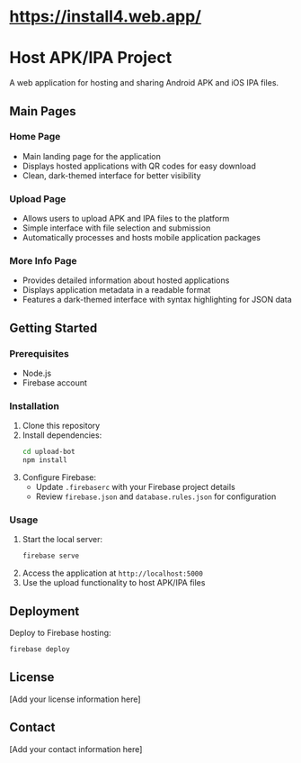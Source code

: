 # https://install4.web.app/


# Host APK/IPA Project

A web application for hosting and sharing Android APK and iOS IPA files.

## Main Pages

### Home Page
- Main landing page for the application
- Displays hosted applications with QR codes for easy download
- Clean, dark-themed interface for better visibility

### Upload Page
- Allows users to upload APK and IPA files to the platform
- Simple interface with file selection and submission
- Automatically processes and hosts mobile application packages

### More Info Page
- Provides detailed information about hosted applications
- Displays application metadata in a readable format
- Features a dark-themed interface with syntax highlighting for JSON data

## Getting Started

### Prerequisites
- Node.js
- Firebase account

### Installation
1. Clone this repository
2. Install dependencies:
   ```bash
   cd upload-bot
   npm install
   ```
3. Configure Firebase:
   - Update `.firebaserc` with your Firebase project details
   - Review `firebase.json` and `database.rules.json` for configuration

### Usage

1. Start the local server:
   ```bash
   firebase serve
   ```
2. Access the application at `http://localhost:5000`
3. Use the upload functionality to host APK/IPA files

## Deployment

Deploy to Firebase hosting:

```bash
firebase deploy
```

## License

[Add your license information here]

## Contact

[Add your contact information here]